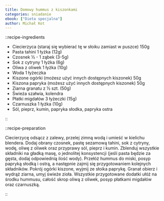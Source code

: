 ```yaml
---
title: Domowy hummus z kiszonkami
categories: sniadanie
ebook: ["Dieta specjalna"]
author: Michał Kot
---
```


::recipe-ingredients

- Ciecierzyca (staraj się wybierać tę w słoiku zamiast w puszce) 150g
- Pasta tahini 1 łyżka (12g)
- Czosnek ½ - 1 ząbek (3-5g)
- Sok z cytryny 1 łyżka (6g)
- Oliwa z oliwek 1 łyżka (10g)
- Woda 1 łyżeczka
- Kiszone ogórki (możesz użyć innych dostępnych kiszonek) 50g
- Kiszona papryka (możesz użyć innych dostępnych kiszonek) 50g
- Ziarna granatu z ½ szt. (50g)
- Świeża szałwia, kolendra
- Płatki migdałów 3 łyżeczki (15g)
- Czarnuszka 1 łyżka (10g)
- Sól, pieprz, kumin, papryka słodka, papryka ostra

::

::recipe-preparation

Ciecierzycę odsącz z zalewy, przelej zimną wodą i umieść w kielichu blendera. Dodaj obrany czosnek, pastę sezamową tahini, sok z cytryny, wodę, oliwę z oliwek oraz przyprawy sól, pieprz i kumin. Zblenduj wszystkie składniki na gładką masę, o jednolitej konsystencji (jeśli pasta będzie za gęsta, dodaj odpowiednią ilość wody). Przełóż hummus do miski, posyp papryką słodką i ostrą, a następnie zajmij się przygotowaniem kolejnych składników. Pokrój ogórki kiszone, wyjmij ze słoika paprykę. Granat obierz i wydrąż ziarna, umyj świeże zioła. Wszystkie przygotowane dodatki ułóż na środku hummusu, całość skrop oliwą z oliwek, posyp płatkami migdałów oraz czarnuszką.

::